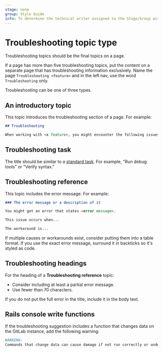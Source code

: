```yaml
---
stage: none
group: Style Guide
info: To determine the technical writer assigned to the Stage/Group associated with this page, see https://about.gitlab.com/handbook/product/ux/technical-writing/#assignments
---
```


# Troubleshooting topic type

Troubleshooting topics should be the final topics on a page.

If a page has more than five troubleshooting topics, put the content on a separate page that has troubleshooting information exclusively. Name the page `Troubleshooting <feature>`
and in the left nav, use the word `Troubleshooting` only.

Troubleshooting can be one of three types.

## An introductory topic

This topic introduces the troubleshooting section of a page.
For example:

```markdown
## Troubleshooting

When working with <x feature>, you might encounter the following issues.
```

## Troubleshooting task

The title should be similar to a [standard task](task.md).
For example, "Run debug tools" or "Verify syntax."

## Troubleshooting reference

This topic includes the error message. For example:

```markdown
### The error message or a description of it

You might get an error that states <error message>.

This issue occurs when...

The workaround is...
```

If multiple causes or workarounds exist, consider putting them into a table format.
If you use the exact error message, surround it in backticks so it's styled as code.

## Troubleshooting headings

For the heading of a **Troubleshooting reference** topic:

- Consider including at least a partial error message.
- Use fewer than 70 characters.

If you do not put the full error in the title, include it in the body text.

## Rails console write functions

If the troubleshooting suggestion includes a function that changes data on the GitLab instance,
add the following warning:

```markdown
WARNING:
Commands that change data can cause damage if not run correctly or under the right conditions. Always run commands in a test environment first and have a backup instance ready to restore.
```
